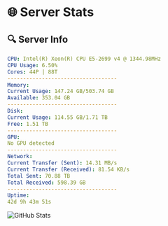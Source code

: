 # 🌐 Server Stats
## 🔍 Server Info
```yaml
CPU: Intel(R) Xeon(R) CPU E5-2699 v4 @ 1344.98MHz
CPU Usage: 6.50%
Cores: 44P | 88T
-----------------------------------
Memory:
Current Usage: 147.24 GB/503.74 GB
Available: 353.04 GB
-----------------------------------
Disk:
Current Usage: 114.55 GB/1.71 TB
Free: 1.51 TB
-----------------------------------
GPU:
No GPU detected
-----------------------------------
Network:
Current Transfer (Sent): 14.31 MB/s
Current Transfer (Received): 81.54 KB/s
Total Sent: 70.88 TB
Total Received: 598.39 GB
-----------------------------------
Uptime:
42d 9h 43m 51s
```
![GitHub Stats](https://img.shields.io/badge/Updated-2025-04-19_07:06:40-blue)